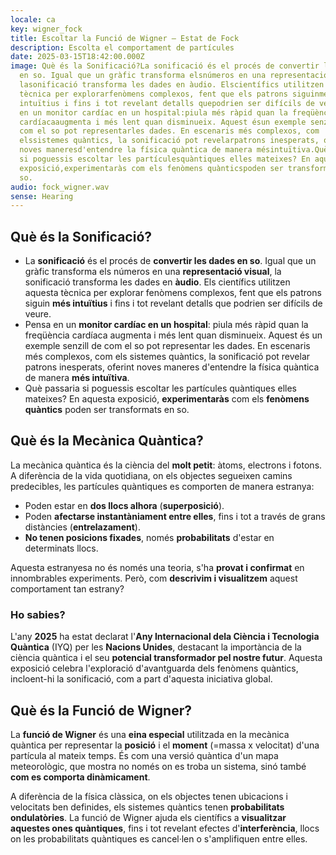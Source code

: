```yaml
---
locale: ca
key: wigner_fock
title: Escoltar la Funció de Wigner – Estat de Fock
description: Escolta el comportament de partícules
date: 2025-03-15T18:42:00.000Z
image: Què és la Sonificació?La sonificació és el procés de convertir lesdades
  en so. Igual que un gràfic transforma elsnúmeros en una representació visual,
  lasonificació transforma les dades en àudio. Elscientífics utilitzen aquesta
  tècnica per explorarfenòmens complexos, fent que els patrons siguinmés
  intuïtius i fins i tot revelant detalls quepodrien ser difícils de veure.Pensa
  en un monitor cardíac en un hospital:piula més ràpid quan la freqüència
  cardíacaaugmenta i més lent quan disminueix. Aquest ésun exemple senzill de
  com el so pot representarles dades. En escenaris més complexos, com
  elssistemes quàntics, la sonificació pot revelarpatrons inesperats, oferint
  noves maneresd'entendre la física quàntica de manera mésintuïtiva.Què passaria
  si poguessis escoltar les partículesquàntiques elles mateixes? En aquesta
  exposició,experimentaràs com els fenòmens quànticspoden ser transformats en
  so.
audio: fock_wigner.wav
sense: Hearing
---
```

## Què és la Sonificació?

* La **sonificació** és el procés de **convertir les dades en so**. Igual que un gràfic transforma els números en una **representació visual**, la sonificació transforma les dades en **àudio**. Els científics utilitzen aquesta tècnica per explorar fenòmens complexos, fent que els patrons siguin **més intuïtius** i fins i tot revelant detalls que podrien ser difícils de veure.
* Pensa en un **monitor cardíac en un hospital**: piula més ràpid quan la freqüència cardíaca augmenta i més lent quan disminueix. Aquest és un exemple senzill de com el so pot representar les dades. En escenaris més complexos, com els sistemes quàntics, la sonificació pot revelar patrons inesperats, oferint noves maneres d'entendre la física quàntica de manera **més intuïtiva**. 
* Què passaria si poguessis escoltar les partícules quàntiques elles mateixes? En aquesta exposició, **experimentaràs** com els **fenòmens quàntics** poden ser transformats en so.

## Què és la Mecànica Quàntica?

La mecànica quàntica és la ciència del **molt petit**: àtoms, electrons i fotons. A diferència de la vida quotidiana, on els objectes segueixen camins predecibles, les partícules quàntiques es comporten de manera estranya:

* Poden estar en **dos llocs alhora** (**superposició**).
* Poden **afectarse instantàniament entre elles**, fins i tot a través de grans distàncies (**entrelazament**).
* **No tenen posicions fixades**, només **probabilitats** d'estar en determinats llocs.

Aquesta estranyesa no és només una teoria, s'ha **provat i confirmat** en innombrables experiments. Però, com **descrivim i visualitzem** aquest comportament tan estrany?

### Ho sabies?

L'any **2025** ha estat declarat l'**Any Internacional dela Ciència i Tecnologia Quàntica** (IYQ) per les **Nacions Unides**, destacant la importància de la ciència quàntica i el seu **potencial transformador pel nostre futur**. Aquesta exposició celebra l'exploració d'avantguarda dels fenòmens quàntics, incloent-hi la sonificació, com a part d'aquesta iniciativa global.

## Què és la Funció de Wigner?

La **funció de Wigner** és una **eina especial** utilitzada en la mecànica quàntica per representar la **posició** i el **moment** (=massa x velocitat) d'una partícula al mateix temps. És com una versió quàntica d'un mapa meteorològic, que mostra no només on es troba un sistema, sinó també **com es comporta dinàmicament**.

A diferència de la física clàssica, on els objectes tenen ubicacions i velocitats ben definides, els sistemes quàntics tenen **probabilitats ondulatòries**. La funció de Wigner ajuda els científics a **visualitzar aquestes ones quàntiques**, fins i tot revelant efectes d'**interferència**, llocs on les probabilitats quàntiques es cancel·len o s'amplifiquen entre elles.
